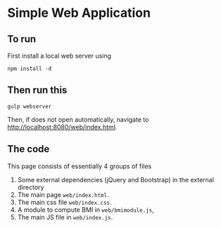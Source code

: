 # Simple Web Application

## To run

First install a local web server using

	npm install -d
    
## Then run this

    gulp webserver
    
Then, if does not open automatically, navigate to
[http://localhost:8080/web/index.html](http://localhost:8080/web/index.html).


## The code

This page consists of essentially 4 groups of files

1. Some external dependencies (jQuery and Bootstrap) in the external directory
2. The main page `web/index.html`.
3. The main css file `web/index.css`.
4. A module to compute BMI in `web/bmimodule.js`,
5. The main JS file in `web/index.js`.




